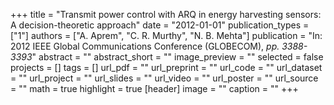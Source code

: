 +++
title = "Transmit power control with ARQ in energy harvesting sensors: A decision-theoretic approach"
date = "2012-01-01"
publication_types = ["1"]
authors = ["A. Aprem", "C. R. Murthy", "N. B. Mehta"]
publication = "In: 2012 IEEE Global Communications Conference (GLOBECOM), _pp. 3388-3393_"
abstract = ""
abstract_short = ""
image_preview = ""
selected = false
projects = []
tags = []
url_pdf = ""
url_preprint = ""
url_code = ""
url_dataset = ""
url_project = ""
url_slides = ""
url_video = ""
url_poster = ""
url_source = ""
math = true
highlight = true
[header]
image = ""
caption = ""
+++
